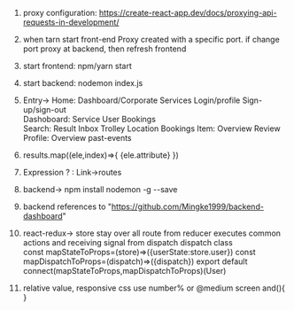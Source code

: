 1. proxy configuration: https://create-react-app.dev/docs/proxying-api-requests-in-development/

2. when tarn start front-end Proxy created with a specific port. if change port proxy at backend, then refresh frontend

3. start frontend: npm/yarn start
4. start backend: nodemon index.js
5. Entry->
    Home: Dashboard/Corporate   Services   Login/profile   Sign-up/sign-out    
    Dashoboard: Service     User    Bookings    
    Search:     Result      Inbox   Trolley     Location    Bookings
    Item:   Overview    Review
    Profile:    Overview    past-events
6.  results.map((ele,index)=>{
    <tag key={index}>{ele.attribute}</tag>
})
7. Expression ? : Link->routes
8. backend-> npm install nodemon -g --save
9. backend references to "https://github.com/Mingke1999/backend-dashboard"
10. react-redux-> store stay over all route from <Outlet/>
    reducer executes common actions and receiving signal from dispatch
    dispatch class  
    const mapStateToProps=(store)=>({userState:store.user})
    const mapDispatchToProps=(dispatch)=>({dispatch})
    export default connect(mapStateToProps,mapDispatchToProps)(User)
11. relative value, responsive css use number% or @medium screen and(){  }